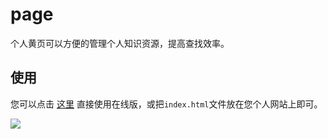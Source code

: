 # page
个人黄页可以方便的管理个人知识资源，提高查找效率。


## 使用
您可以点击 [这里](https://wgrape.github.io/page/) 直接使用在线版，或把```index.html```文件放在您个人网站上即可。

<img src="https://user-images.githubusercontent.com/35942268/153808894-82de461c-3c58-4bd1-8c1e-c9db68127a4f.png">

